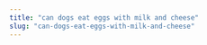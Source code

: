 ```yaml
---
title: "can dogs eat eggs with milk and cheese"
slug: "can-dogs-eat-eggs-with-milk-and-cheese"
---
```


